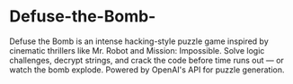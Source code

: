 # Defuse-the-Bomb-
Defuse the Bomb is an intense hacking-style puzzle game inspired by cinematic thrillers like Mr. Robot and Mission: Impossible. Solve logic challenges, decrypt strings, and crack the code before time runs out — or watch the bomb explode. Powered by OpenAI's API for puzzle generation.
